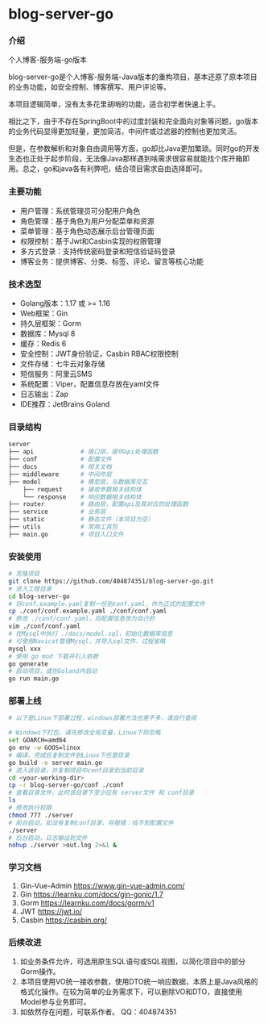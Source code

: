 # blog-server-go

### 介绍
个人博客-服务端-go版本

blog-server-go是个人博客-服务端-Java版本的重构项目，基本还原了原本项目的业务功能，如安全控制、博客撰写、用户评论等。

本项目逻辑简单，没有太多花里胡哨的功能，适合初学者快速上手。

相比之下，由于不存在SpringBoot中的过度封装和完全面向对象等问题，go版本的业务代码显得更加轻量，更加简洁，中间件或过滤器的控制也更加灵活。

但是，在参数解析和对象自由调用等方面，go却比Java更加繁琐。同时go的开发生态也正处于起步阶段，无法像Java那样遇到啥需求很容易就能找个库开箱即用。总之，go和java各有利弊吧，结合项目需求自由选择即可。


### 主要功能

- 用户管理：系统管理员可分配用户角色
- 角色管理：基于角色为用户分配菜单和资源
- 菜单管理：基于角色动态展示后台管理页面
- 权限控制：基于Jwt和Casbin实现的权限管理
- 多方式登录：支持传统密码登录和短信验证码登录
- 博客业务：提供博客、分类、标签、评论、留言等核心功能

### 技术选型

- Golang版本：1.17 或 >= 1.16
- Web框架：Gin
- 持久层框架：Gorm
- 数据库：Mysql 8
- 缓存：Redis 6
- 安全控制：JWT身份验证，Casbin RBAC权限控制
- 文件存储：七牛云对象存储
- 短信服务：阿里云SMS
- 系统配置：Viper，配置信息存放在yaml文件
- 日志输出：Zap
- IDE推荐：JetBrains Goland

### 目录结构

```bash
server
├── api             # 接口层，提供api处理函数
├── conf            # 配置文件
├── docs            # 相关文档
├── middleware      # 中间件层
├── model           # 模型层，与数据库交互
    ├── request     # 接收参数相关结构体
    └── response    # 响应数据相关结构体
├── router          # 路由层，配置api及其对应的处理函数
├── service         # 业务层
├── static          # 静态文件（本项目为空）
├── utils           # 常用工具包
├── main.go         # 项目入口文件
```

### 安装使用

```bash
# 克隆项目
git clone https://github.com/404874351/blog-server-go.git
# 进入工程目录
cd blog-server-go
# 将conf.example.yaml复制一份到conf.yaml，作为正式的配置文件
cp ./conf/conf.example.yaml ./conf/conf.yaml
# 修改 ./conf/conf.yaml，将配置信息改为自己的
vim ./conf/conf.yaml
# 在Mysql中执行 ./docs/model.sql，初始化数据库信息
# 可使用Navicat管理Mysql，并导入sql文件，过程省略
mysql xxx
# 使用 go mod 下载并引入依赖
go generate
# 启动项目，或在Goland内启动
go run main.go
```

### 部署上线

```bash
# 以下是Linux下部署过程，windows部署方法也差不多，请自行查阅

# Windows下打包，请先修改全局变量，Linux下则忽略
set GOARCH=amd64
go env -w GOOS=linux
# 编译，完成后复制文件到Linux下任意目录
go build -o server main.go
# 进入该目录，并复制项目中conf目录到当前目录
cd <your-working-dir>
cp -r blog-server-go/conf ./conf
# 查看目录文件，此时该目录下至少应有 server文件 和 conf目录
ls
# 修改执行权限
chmod 777 ./server
# 前台启动，如没有复制conf目录，将报错：找不到配置文件
./server
# 后台启动，日志输出到文件
nohup ./server >out.log 2>&1 &
```

### 学习文档

1. Gin-Vue-Admin https://www.gin-vue-admin.com/
2. Gin https://learnku.com/docs/gin-gonic/1.7
3. Gorm https://learnku.com/docs/gorm/v1
4. JWT https://jwt.io/
5. Casbin https://casbin.org/

### 后续改进

1. 如业务条件允许，可选用原生SQL语句或SQL视图，以简化项目中的部分Gorm操作。
2. 本项目使用VO统一接收参数，使用DTO统一响应数据，本质上是Java风格的格式化操作。在较为简单的业务需求下，可以删除VO和DTO，直接使用Model参与业务即可。
3. 如依然存在问题，可联系作者。 QQ：404874351
